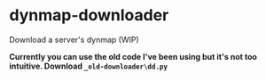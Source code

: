 # dynmap-downloader
Download a server's dynmap (WIP)

**Currently you can use the old code I've been using but it's not too intuitive. Download `_old-downloader\dd.py`**
